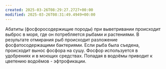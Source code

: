 ```yaml
---
created: 2025-03-26T08:29:27.2727+00:00
modified: 2025-03-26T08:31:49.4949+00:00
---
```

Абатиты (фосфоросодержищие породы) при выветривании происходит выброс в моря, где он потребляется рыбами и растениями. В результате отмирания рыб происходит разложение фосфатосодержащими бактериями. Если рыба была съедена, происходит вынос фосфора на сушу. Фосфор используется в удобрениях и в моющих средствах. Попадая в водоёмы приводит к цветению водоёмов - эфтрофикации. 